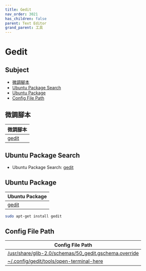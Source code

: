 ```yaml
---
title: Gedit
nav_order: 3021
has_children: false
parent: Text Editor
grand_parent: 工具
---
```



# Gedit


## Subject

* [微調腳本](#微調腳本)
* [Ubuntu Package Search](#ubuntu-package-search)
* [Ubuntu Package](#ubuntu-package)
* [Config File Path](#config-file-path)


## 微調腳本

| 微調腳本 |
| --- |
| [gedit](https://github.com/samwhelp/ubuntu-budgie-adjustment/tree/main/prototype/main/tool-config/part/gedit) |


## Ubuntu Package Search

* Ubuntu Package Search: [gedit](https://packages.ubuntu.com/search?keywords=gedit)


## Ubuntu Package

| Ubuntu Package |
| -------------- |
| [gedit](https://packages.ubuntu.com/noble/gedit) |

``` sh
sudo apt-get install gedit
```


## Config File Path

| Config File Path |
| ---------------- |
| [/usr/share/glib-2.0/schemas/50_gedit.gschema.override](https://github.com/samwhelp/ubuntu-budgie-adjustment/blob/main/prototype/main/tool-config/part/gedit/asset/overlay/usr/share/glib-2.0/schemas/50_gedit.gschema.override) |
| [~/.config/gedit/tools/open-terminal-here](https://github.com/samwhelp/ubuntu-budgie-adjustment/blob/main/prototype/main/tool-config/part/gedit/asset/overlay/etc/skel/.config/gedit/tools/open-terminal-here) |
